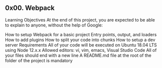 ## 0x00. Webpack

Learning Objectives
At the end of this project, you are expected to be able to explain to anyone, without the help of Google:

How to setup Webpack for a basic project
Entry points, output, and loaders
How to add plugins
How to split your code into chunks
How to setup a dev server
Requirements
All of your code will be executed on Ubuntu 18.04 LTS using Node 12.x.x
Allowed editors: vi, vim, emacs, Visual Studio Code
All of your files should end with a new line
A README.md file at the root of the folder of the project is mandatory
